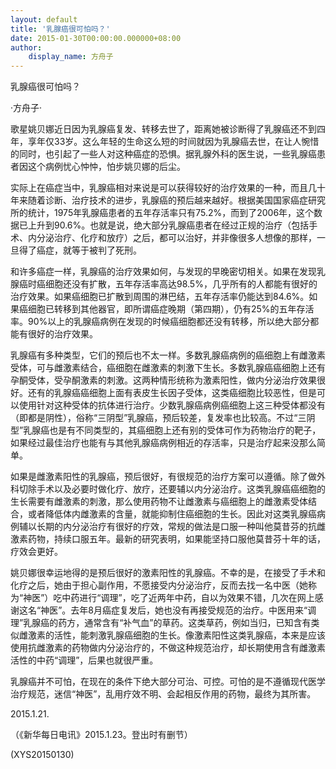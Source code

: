 ```yaml
---
layout: default
title: '乳腺癌很可怕吗？'
date: 2015-01-30T00:00:00.000000+08:00
author:
    display_name: 方舟子
---
```


乳腺癌很可怕吗？

·方舟子·

歌星姚贝娜近日因为乳腺癌复发、转移去世了，距离她被诊断得了乳腺癌还不到四年，享年仅33岁。这么年轻的生命这么短的时间就因为乳腺癌去世，在让人惋惜的同时，也引起了一些人对这种癌症的恐惧。据乳腺外科的医生说，一些乳腺癌患者因这个病例忧心忡忡，怕步姚贝娜的后尘。

实际上在癌症当中，乳腺癌相对来说是可以获得较好的治疗效果的一种，而且几十年来随着诊断、治疗技术的进步，乳腺癌的预后越来越好。根据美国国家癌症研究所的统计，1975年乳腺癌患者的五年存活率只有75.2%，而到了2006年，这个数据已上升到90.6%。也就是说，绝大部分乳腺癌患者在经过正规的治疗（包括手术、内分泌治疗、化疗和放疗）之后，都可以治好，并非像很多人想像的那样，一旦得了癌症，就等于被判了死刑。

和许多癌症一样，乳腺癌的治疗效果如何，与发现的早晚密切相关。如果在发现乳腺癌时癌细胞还没有扩散，五年存活率高达98.5%，几乎所有的人都能有很好的治疗效果。如果癌细胞已扩散到周围的淋巴结，五年存活率仍能达到84.6%。如果癌细胞已转移到其他器官，即所谓癌症晚期（第四期），仍有25%的五年存活率。90%以上的乳腺癌病例在发现的时候癌细胞都还没有转移，所以绝大部分都能有很好的治疗效果。

乳腺癌有多种类型，它们的预后也不太一样。多数乳腺癌病例的癌细胞上有雌激素受体，可与雌激素结合，癌细胞在雌激素的刺激下生长。多数乳腺癌癌细胞上还有孕酮受体，受孕酮激素的刺激。这两种情形统称为激素阳性，做内分泌治疗效果很好。还有的乳腺癌癌细胞上面有表皮生长因子受体，这类癌细胞比较恶性，但是可以使用针对这种受体的抗体进行治疗。少数乳腺癌病例癌细胞上这三种受体都没有（即都是阴性），俗称“三阴型”乳腺癌，预后较差，复发率也比较高。不过“三阴型”乳腺癌也是有不同类型的，其癌细胞上还有别的受体可作为药物治疗的靶子，如果经过最佳治疗也能有与其他乳腺癌病例相近的存活率，只是治疗起来没那么简单。

如果是雌激素阳性的乳腺癌，预后很好，有很规范的治疗方案可以遵循。除了做外科切除手术以及必要时做化疗、放疗，还要辅以内分泌治疗。这类乳腺癌癌细胞的生长需要有雌激素的刺激，那么使用药物不让雌激素与癌细胞上的雌激素受体结合，或者降低体内雌激素的含量，就能抑制住癌细胞的生长。因此对这类乳腺癌病例辅以长期的内分泌治疗有很好的疗效，常规的做法是口服一种叫他莫昔芬的抗雌激素药物，持续口服五年。最新的研究表明，如果能坚持口服他莫昔芬十年的话，疗效会更好。

姚贝娜很幸运地得的是预后很好的激素阳性的乳腺癌。不幸的是，在接受了手术和化疗之后，她由于担心副作用，不愿接受内分泌治疗，反而去找一名中医（她称为“神医”）吃中药进行“调理”，吃了近两年中药，自以为效果不错，几次在网上感谢这名“神医”。去年8月癌症复发后，她也没有再接受规范的治疗。中医用来“调理”乳腺癌的药方，通常含有“补气血”的草药。这类草药，例如当归，已知含有类似雌激素的活性，能刺激乳腺癌细胞的生长。像激素阳性这类乳腺癌，本来是应该使用抗雌激素的药物做内分泌治疗的，不做这种规范治疗，却长期使用含有雌激素活性的中药“调理”，后果也就很严重。

乳腺癌并不可怕，在现在的条件下绝大部分可治、可控。可怕的是不遵循现代医学治疗规范，迷信“神医”，乱用疗效不明、会起相反作用的药物，最终为其所害。

2015.1.21.

（《新华每日电讯》2015.1.23。登出时有删节）

(XYS20150130)

